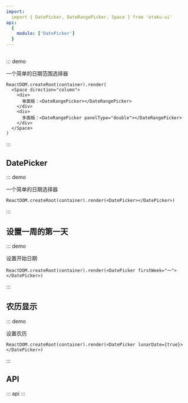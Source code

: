 ```yaml
---
import:
  import { DatePicker, DateRangePicker, Space } from 'otaku-ui'
api:
  {
    module: ['DatePicker']
  }
---
```



## 

::: demo

一个简单的日期范围选择器

```tsx
ReactDOM.createRoot(container).render(
  <Space direction="column">
    <div>
      单面板：<DateRangePicker></DateRangePicker>
    </div>
    <div>
      多面板：<DateRangePicker panelType="double"></DateRangePicker>
    </div>
  </Space>
)

```
:::

## DatePicker

::: demo

一个简单的日期选择器

```tsx
ReactDOM.createRoot(container).render(<DatePicker></DatePicker>)

```
:::

## 设置一周的第一天

::: demo

设置开始日期

```tsx
ReactDOM.createRoot(container).render(<DatePicker firstWeek="一"></DatePicker>)
```
:::


## 农历显示

::: demo

设置农历

```tsx
ReactDOM.createRoot(container).render(<DatePicker lunarDate={true}></DatePicker>)
```
:::


## API

::: api
:::